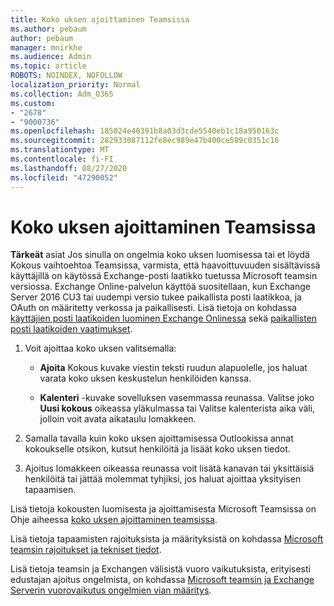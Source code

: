 ```yaml
---
title: Koko uksen ajoittaminen Teamsissa
ms.author: pebaum
author: pebaum
manager: mnirkhe
ms.audience: Admin
ms.topic: article
ROBOTS: NOINDEX, NOFOLLOW
localization_priority: Normal
ms.collection: Adm_O365
ms.custom:
- "2678"
- "9000736"
ms.openlocfilehash: 185024e40391b8a03d3cde5540eb1c18a950163c
ms.sourcegitcommit: 282933087112fe8ec989e47b400ce589c0351c16
ms.translationtype: MT
ms.contentlocale: fi-FI
ms.lasthandoff: 08/27/2020
ms.locfileid: "47290052"
---
```

# <a name="schedule-a-meeting-in-teams"></a>Koko uksen ajoittaminen Teamsissa

**Tärkeät** asiat Jos sinulla on ongelmia koko uksen luomisessa tai et löydä Kokous vaihtoehtoa Teamsissa, varmista, että haavoittuvuuden sisältävissä käyttäjillä on käytössä Exchange-posti laatikko tuetussa Microsoft teamsin versiossa. Exchange Online-palvelun käyttöä suositellaan, kun Exchange Server 2016 CU3 tai uudempi versio tukee paikallista posti laatikkoa, ja OAuth on määritetty verkossa ja paikallisesti. Lisä tietoja on kohdassa [käyttäjien posti laatikoiden luominen Exchange Onlinessa](https://docs.microsoft.com/exchange/recipients-in-exchange-online/create-user-mailboxes) sekä [paikallisten posti laatikoiden vaatimukset](https://docs.microsoft.com/microsoftteams/exchange-teams-interact#requirements-for-mailboxes-hosted-on-premises). 

1. Voit ajoittaa koko uksen valitsemalla:

    - **Ajoita** Kokous kuvake viestin teksti ruudun alapuolelle, jos haluat varata koko uksen keskustelun henkilöiden kanssa.

    - **Kalenteri** -kuvake sovelluksen vasemmassa reunassa. Valitse joko **Uusi kokous** oikeassa yläkulmassa tai Valitse kalenterista aika väli, jolloin voit avata aikataulu lomakkeen.

2. Samalla tavalla kuin koko uksen ajoittamisessa Outlookissa annat kokoukselle otsikon, kutsut henkilöitä ja lisäät koko uksen tiedot.

3. Ajoitus lomakkeen oikeassa reunassa voit lisätä kanavan tai yksittäisiä henkilöitä tai jättää molemmat tyhjiksi, jos haluat ajoittaa yksityisen tapaamisen.

Lisä tietoja kokousten luomisesta ja ajoittamisesta Microsoft Teamsissa on Ohje aiheessa [koko uksen ajoittaminen teamsissa](https://support.office.com/article/Schedule-a-meeting-in-Teams-943507a9-8583-4c58-b5d2-8ec8265e04e5).

Lisä tietoja tapaamisten rajoituksista ja määrityksistä on kohdassa [Microsoft teamsin rajoitukset ja tekniset tiedot](https://docs.microsoft.com/microsoftteams/limits-specifications-teams#meetings-and-calls).

Lisä tietoja teamsin ja Exchangen välisistä vuoro vaikutuksista, erityisesti edustajan ajoitus ongelmista, on kohdassa [Microsoft teamsin ja Exchange Serverin vuorovaikutus ongelmien vian määritys](https://docs.microsoft.com/microsoftteams/troubleshoot/known-issues/teams-exchange-interaction-issue).